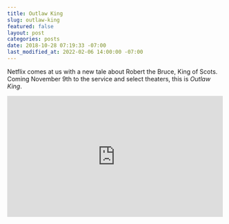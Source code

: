```yaml
---
title: Outlaw King
slug: outlaw-king
featured: false
layout: post
categories: posts
date: 2018-10-28 07:19:33 -07:00
last_modified_at: 2022-02-06 14:00:00 -07:00
---
```


Netflix comes at us with a new tale about Robert the Bruce, King of Scots. Coming November 9th to the service and select theaters, this is _Outlaw King_.

<iframe loading="lazy" title="Outlaw King | Official Trailer #2 [HD] | Netflix" width="500" height="281" src="https://www.youtube.com/embed/wHpO9AG_dkE?feature=oembed" frameborder="0" allow="accelerometer; autoplay; encrypted-media; gyroscope; picture-in-picture" allowfullscreen=""></iframe>
